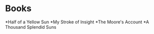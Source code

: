 # Books 
*Half of a Yellow Sun 
*My Stroke of Insight 
*The Moore's Account 
*A Thousand Splendid Suns 
